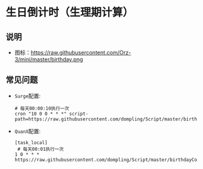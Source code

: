 # 生日倒计时（生理期计算）

## 说明

- 图标：https://raw.githubusercontent.com/Orz-3/mini/master/birthday.png

## 常见问题

- `Surge`配置:

  ```properties
  # 每天00:00:10执行一次
  cron "10 0 0 * * *" script-path=https://raw.githubusercontent.com/dompling/Script/master/birthdayCountDown/index.js
  ```

- `QuanX`配置:

  ```properties
  [task_local]
   # 每天00:01执行一次
  1 0 * * * https://raw.githubusercontent.com/dompling/Script/master/birthdayCountDown/index.js
  ```
